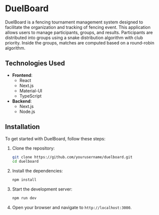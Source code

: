 # DuelBoard

DuelBoard is a fencing tournament management system designed to facilitate the organization and tracking of fencing event. This application allows users to manage participants, groups, and results.
Participants are distributed into groups using a snake distribution algorithm with club priority. Inside the groups, matches are computed based on a round-robin algorithm.

## Technologies Used

- **Frontend**: 
  - React
  - Next.js
  - Material-UI
  - TypeScript
- **Backend**:
  - Next.js
  - Node.js

## Installation

To get started with DuelBoard, follow these steps:

1. Clone the repository:
   ```bash
   git clone https://github.com/yourusername/duelboard.git
   cd duelboard
   ```

2. Install the dependencies:
   ```bash
   npm install
   ```

3. Start the development server:
   ```bash
   npm run dev
   ```

4. Open your browser and navigate to `http://localhost:3000`.

